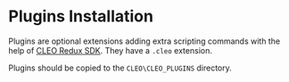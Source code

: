 # Plugins Installation

Plugins are optional extensions adding extra scripting commands with the help of [CLEO Redux SDK](./sdk.md). They have a `.cleo` extension.

Plugins should be copied to the `CLEO\CLEO_PLUGINS` directory.